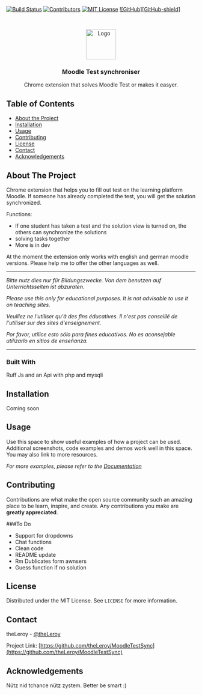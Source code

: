 








<!--
*** Thanks for checking out this README Template. If you have a suggestion that would
*** make this better please fork the repo and create a pull request or simple open
*** an issue with the tag "enhancement".
*** Thanks again! Now go create something AMAZING! :D
-->





<!-- PROJECT SHIELDS -->
[![Build Status][build-shield]]()
[![Contributors][contributors-shield]]()
[![MIT License][license-shield]][license-url]
[![GitHub][GitHub-shield]][GitHub-url]



<!-- PROJECT LOGO -->
<br />
<p align="center">
  <a href="https://github.com/theLeroy/MoodleTestSync">
    <img src="logo.png" alt="Logo" width="80" height="80">
  </a>

  <h3 align="center">Moodle Test synchroniser</h3>

  <p align="center">
    Chrome extension that solves Moodle Test or makes it easyer.
    <br />
    <!-- <a href="https://github.com/othneildrew/Best-README-Template"><strong>Explore the docs »</strong></a>
    <br />
    <br />
    <a href="https://github.com/othneildrew/Best-README-Template">View Demo</a>
    ·
    <a href="https://github.com/othneildrew/Best-README-Template/issues">Report Bug</a>
    ·
    <a href="https://github.com/othneildrew/Best-README-Template/issues">Request Feature</a> -->
  </p>
</p>



<!-- TABLE OF CONTENTS -->
## Table of Contents

* [About the Project](#about-the-project)
* [Installation](#Installation)
* [Usage](#usage)
* [Contributing](#contributing)
* [License](#license)
* [Contact](#contact)
* [Acknowledgements](#acknowledgements)



<!-- ABOUT THE PROJECT -->
## About The Project


Chrome extension that helps you to fill out test on the learning platform Moodle. If someone has already completed the test, you will get the solution synchronized.

Functions:
* If one student has taken a test and the solution view is turned on, the others can synchronize the solutions
* solving tasks together
* More is in dev

At the moment the extension only works with english and german moodle versions. Please help me to offer the other languages as well.

------

*Bitte nutz dies nur für Bildungszwecke. Von dem benutzen auf Unterrichtsseiten ist abzuraten.*

*Please use this only for educational purposes. It is not advisable to use it on teaching sites.*

*Veuillez ne l'utiliser qu'à des fins éducatives. Il n'est pas conseillé de l'utiliser sur des sites d'enseignement.*

*Por favor, utilice esto sólo para fines educativos. No es aconsejable utilizarlo en sitios de enseñanza.*

------


### Built With
Ruff Js and an Api with php and mysqli



## Installation

Coming soon




## Usage

Use this space to show useful examples of how a project can be used. Additional screenshots, code examples and demos work well in this space. You may also link to more resources.

_For more examples, please refer to the [Documentation](https://example.com)_



<!-- CONTRIBUTING -->
## Contributing

Contributions are what make the open source community such an amazing place to be learn, inspire, and create. Any contributions you make are **greatly appreciated**.

###To Do
* Support for dropdowns
* Chat functions
* Clean code
* README update
* Rm Dublicates form awnsers
* Guess function if no solution


<!-- LICENSE -->
## License

Distributed under the MIT License. See `LICENSE` for more information.



<!-- CONTACT -->
## Contact

theLeroy - [@theLeroy](https://github.com/theLeroy)

Project Link: [https://github.com/theLeroy/MoodleTestSync](https://github.com/theLeroy/MoodleTestSync)



<!-- ACKNOWLEDGEMENTS -->
## Acknowledgements
<!-- * [GitHub Emoji Cheat Sheet](https://www.webpagefx.com/tools/emoji-cheat-sheet)
* [Img Shields](https://shields.io)
* [Choose an Open Source License](https://choosealicense.com)
* [GitHub Pages](https://pages.github.com)
* [Animate.css](https://daneden.github.io/animate.css)
* [Loaders.css](https://connoratherton.com/loaders)
* [Slick Carousel](https://kenwheeler.github.io/slick)
* [Smooth Scroll](https://github.com/cferdinandi/smooth-scroll)
* [Sticky Kit](http://leafo.net/sticky-kit)
* [JVectorMap](http://jvectormap.com)
* [Font Awesome](https://fontawesome.com) -->





<!-- MARKDOWN LINKS & IMAGES -->
[build-shield]: https://img.shields.io/badge/build-passing-brightgreen.svg?style=flat-square
[contributors-shield]: https://img.shields.io/badge/contributors-1-orange.svg?style=flat-square
[license-shield]: https://img.shields.io/badge/license-MIT-blue.svg?style=flat-square
[license-url]: https://choosealicense.com/licenses/mit
[linkedin-shield]: https://img.shields.io/badge/-LinkedIn-black.svg?style=flat-square&logo=linkedin&colorB=555
[GitHub-url]: https://github.com/theLeroy
[product-screenshot]: https://raw.githubusercontent.com/othneildrew/Best-README-Template/master/screenshot.png


Nütz nid tchance nütz zystem. Better be smart :)
